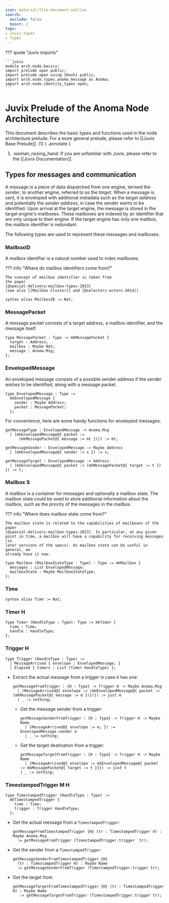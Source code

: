 ```yaml
---
icon: material/file-document-outline
search:
  exclude: false
  boost: 2
tags:
- Juvix-types
- Types
---
```


??? quote "Juvix imports"

    ```juvix
    module arch.node.basics;
    import prelude open public;
    import prelude open using {Hash} public;
    import arch.node.types.anoma_message as Anoma;
    import arch.node.identity_types open;
    ```

# Juvix Prelude of the Anoma Node Architecture

This document describes the basic types and functions used in the node
architecture prelude. For a more general prelude, please refer to
[[Juvix Base Prelude]]. (1)
{ .annotate }

1. :woman_raising_hand: If you are unfamiliar with Juvix,
please refer to the [[Juvix Documentation]].

## Types for messages and communication

A message is a piece of data dispatched from one engine, termed the _sender_, to
another engine, referred to as the _target_. When a message is sent, it is
enveloped with additional metadata such as the _target address_ and potentially
the _sender address_, in case the sender wants to be identified. Upon arrival at
the target engine, the message is stored in the target engine's mailboxes. These
mailboxes are indexed by an identifier that are only unique to their engine. If
the target engine has only one mailbox, the mailbox identifier is redundant.

The following types are used to represent these messages and mailboxes.

### MailboxID

A mailbox identifier is a natural number used to index mailboxes.

??? info "Where do mailbox identifiers come from?"

    The concept of mailbox identifier is taken from
    the paper
    [@special-delivery-mailbox-types-2023]
    (see also [[Mailbox Cluster]] and [@selectors-actors-2014]).

```juvix
syntax alias MailboxID := Nat;
```

### MessagePacket

A message packet consists of a target address, a mailbox identifier, and
the message itself.

```juvix
type MessagePacket : Type := mkMessagePacket {
  target : Address;
  mailbox : Maybe Nat;
  message : Anoma.Msg;
};
```

### EnvelopedMessage

An enveloped message consists of a possible sender address if the sender wishes
to be identified, along with a message packet.

```juvix
type EnvelopedMessage : Type :=
  mkEnvelopedMessage {
    sender : Maybe Address;
    packet : MessagePacket;
  };
```

For convenience, here are some handy functions for enveloped messages:

```juvix
getMessageType : EnvelopedMessage -> Anoma.Msg
  | (mkEnvelopedMessage@{ packet :=
      (mkMessagePacket@{ message := mt })}) := mt;
```

```juvix
getMessageSender : EnvelopedMessage -> Maybe Address
  | (mkEnvelopedMessage@{ sender := s }) := s;
```

```juvix
getMessageTarget : EnvelopedMessage -> Address
  | (mkEnvelopedMessage@{ packet := (mkMessagePacket@{ target := t }) }) := t;
```

### Mailbox S

A mailbox is a container for messages and optionally a mailbox state. The
mailbox state could be used to store additional information about the mailbox,
such as the priority of the messages in the mailbox.

??? info "Where does mailbox state come from?"

    The mailbox state is related to the capabilities of mailboxes of the paper
    [@special-delivery-mailbox-types-2023]. In particular, at any given
    point in time, a mailbox will have a capability for receiving messages (in
    later versions of the specs). As mailbox state can be useful in general, we
    already have it now.


```juvix
type Mailbox (MailboxStateType : Type) : Type := mkMailbox {
  messages : List EnvelopedMessage;
  mailboxState : Maybe MailboxStateType;
};
```

### Time

```juvix
syntax alias Time := Nat;
```

### Timer H

```juvix
type Timer (HandleType : Type): Type := mkTimer {
  time : Time;
  handle : HandleType;
};
```

### Trigger H

```juvix
type Trigger (HandleType : Type) :=
  | MessageArrived { envelope : EnvelopedMessage; }
  | Elapsed { timers : List (Timer HandleType) };
```

- Extract the actual message from a trigger in case it has one:

    ```juvix
    getMessageFromTrigger : {H : Type} -> Trigger H -> Maybe Anoma.Msg
      | (MessageArrived@{ envelope := (mkEnvelopedMessage@{ packet := (mkMessagePacket@{ message := m })})}) := just m
      | _ := nothing;
    ```

  - Get the message sender from a trigger:

      ```juvix
      getMessageSenderFromTrigger : {H : Type} -> Trigger H -> Maybe Name
        | (MessageArrived@{ envelope := e; }) := EnvelopedMessage.sender e
        | _ := nothing;
      ```

  - Get the target destination from a trigger:

      ```juvix
      getMessageTargetFromTrigger : {H : Type} -> Trigger H -> Maybe Name
        | (MessageArrived@{ envelope := mkEnvelopedMessage@{ packet := mkMessagePacket@{ target := t }}}) := just t
      | _ := nothing;
      ```

### TimestampedTrigger M H

```juvix
type TimestampedTrigger (HandleType : Type) :=
  mkTimestampedTrigger {
    time : Time;
    trigger : Trigger HandleType;
  };
```

- Get the actual message from a `TimestampedTrigger`:

    ```juvix
    getMessageFromTimestampedTrigger {H} (tr : TimestampedTrigger H) : Maybe Anoma.Msg
      := getMessageFromTrigger (TimestampedTrigger.trigger  tr);
    ```

- Get the sender from a `TimestampedTrigger`:

    ```juvix
    getMessageSenderFromTimestampedTrigger {H}
      (tr : TimestampedTrigger H) : Maybe Name
      := getMessageSenderFromTrigger (TimestampedTrigger.trigger tr);
    ```

- Get the target from

    ```juvix
    getMessageTargetFromTimestampedTrigger {H} (tr : TimestampedTrigger H) : Maybe Name
       := getMessageTargetFromTrigger (TimestampedTrigger.trigger tr);
    ```
